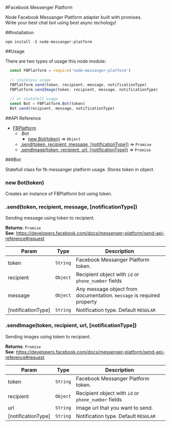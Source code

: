 #Facebook Messenger Platform

Node Facebook Messanger Platform adapter built with promises.   
Write your best chat bot using best async techology!

##Installation
```
npm install -S node-messanger-platform
```

##Usage

There are two types of usage this node module:

```javascript
  const FBPlatform = require('node-messanger-platform')
  
  // stateless usage
  FBPlatform.send(token, recipient, message, notificationType)
  FBPlatform.sendImage(token, recipient, message, notificationType)
  
  // or statefull usage
  const Bot = FBPlatform.Bot(token)
  Bot.send(recipient, message, notificationType)
```

##API Reference

* [FBPlatform](#TelegramBot)
    * .Bot
      * [new Bot(token)](#FBPlatform_bot)  ⇒ <code>Object</code>
    * [.send(token, recipient, message, [notificationType])](#FBPlatform+send) ⇒ <code>Promise</code>
    * [.sendImage(token, recipient, url, [notificationType])](#FBPlatform+sendImage) ⇒ <code>Promise</code>
  
<a name="FBPlatform_bot"></a>
###Bot

Statefull class for fb messanger platform usage. Stores token in object.

### new Bot(token)
Creates an instance of FBPlatform bot using token. 

<a name="FBPlatform+send"></a>
### .send(token, recipient, message, [notificationType])

Sending message using token to recipient. 

**Returns**: <code>Promise</code>   
**See**: https://developers.facebook.com/docs/messenger-platform/send-api-reference#request   


| Param | Type | Description |
| --- | --- | --- |
| token  | <code>String</code> | Facebook Messanger Platform token. |
| recipient | <code>Object</code> | Recipient object with `id` or `phone_number` fields |
| message | <code>Object</code> | Any message object from documentation. `message` is required property |
| [notificationType] | <code>String</code> | Notification type. Default `REGULAR` |

<a name="FBPlatform+sendImage"></a>
### .sendImage(token, recipient, url, [notificationType])

Sending images using token to recipient. 

**Returns**: <code>Promise</code>   
**See**: https://developers.facebook.com/docs/messenger-platform/send-api-reference#request   


| Param | Type | Description |
| --- | --- | --- |
| token  | <code>String</code> | Facebook Messanger Platform token. |
| recipient | <code>Object</code> | Recipient object with `id` or `phone_number` fields |
| url | <code>String</code> | Image url that you want to send. |
| [notificationType] | <code>String</code> | Notification type. Default `REGULAR` |
